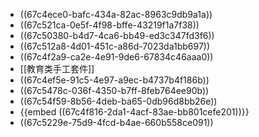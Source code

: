 - ((67c4ece0-bafc-434a-82ac-8963c9db9a1a))
- ((67c521ca-0e5f-4f98-bffe-43219f1a7f38))
- ((67c50380-b4d7-4ca6-bb49-ed3c347fd3f6))
- ((67c512a8-4d01-451c-a86d-7023da1bb697))
- ((67c4f2a9-ca2e-4e91-9de6-67834c46aaa0))
- [[教育类手工套件]]
- ((67c4ef5e-91c5-4e97-a9ec-b4737b4f186b))
- ((67c5478c-036f-4350-b7ff-8feb764ee90b))
- ((67c54f59-8b56-4deb-ba65-0db96d8bb26e))
- {{embed ((67c4f816-2da1-4acf-83ae-bb801cefe201))}}
- ((67c5229e-75d9-4fcd-b4ae-660b558ce091))